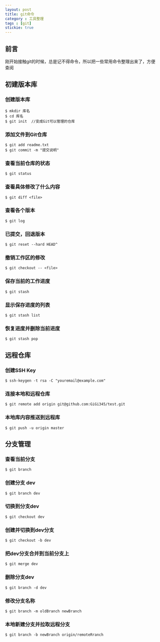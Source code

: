 ```yaml
---
layout: post
title: git命令
category : 工具整理
tags : [git]
stickie: true
---
```


## 前言

刚开始接触git的时候，总是记不得命令，所以把一些常用命令整理出来了，方便查阅
 
## 初建版本库
### 创建版本库
    $ mkdir 库名
    $ cd 库名
    $ git init  //变成Git可以管理的仓库
### 添加文件到Git仓库
    $ git add readme.txt
    $ git commit -m "提交说明"
### 查看当前仓库的状态
    $ git status
### 查看具体修改了什么内容
    $ git diff <file>
### 查看各个版本
    $ git log
### 已提交，回退版本
    $ git reset --hard HEAD^
### 撤销工作区的修改
    $ git checkout -- <file>
### 保存当前的工作进度
    $ git stash
### 显示保存进度的列表
    $ git stash list
### 恢复进度并删除当前进度
    $ git stash pop

## 远程仓库
### 创建SSH Key
    $ ssh-keygen -t rsa -C "youremail@example.com"
### 连接本地和远程仓库
    $ git remote add origin git@github.com:GiGi345/test.git
### 本地库内容推送到远程库
    $ git push -u origin master

## 分支管理
### 查看当前分支
    $ git branch
### 创建分支 dev
    $ git branch dev
### 切换到分支dev
    $ git checkout dev
### 创建并切换到dev分支
    $ git checkout -b dev
### 把dev分支合并到当前分支上
    $ git merge dev
### 删除分支dev
    $ git branch -d dev
### 修改分支名称
    $ git branch -m oldBranch newBranch
### 本地新建分支并拉取远程分支
    $ git branch -b newBranch origin/remoteRranch

